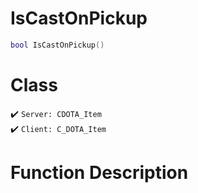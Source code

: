 # IsCastOnPickup
```lua
bool IsCastOnPickup()
```
# Class
✔️ `Server: CDOTA_Item`  
✔️ `Client: C_DOTA_Item`  

# Function Description

